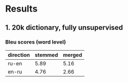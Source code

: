 # Results

## 1. 20k dictionary, fully unsupervised

### Bleu scores (word level)

direction | stemmed | merged
----------|---------|--------
ru-en | 5.89 | 5.16
en-ru | 4.76 | 2.66
